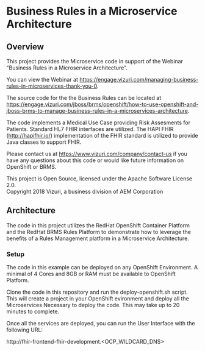 # Business Rules in a Microservice Architecture

## Overview

This project provides the Microservice code in support of the Webinar "Business Rules in a Microservice Architecture".  

You can view the Webinar at https://engage.vizuri.com/managing-business-rules-in-microservices-thank-you-0.

The source code for the the Business Rules can be located at https://engage.vizuri.com/jboss/brms/openshift/how-to-use-openshift-and-jboss-brms-to-manage-business-rules-in-a-microservices-architecture.

The code implements a Medical Use Case providing Risk Assesments for Patients.  Standard HL7 FHIR interfaces are utilized.  The HAPI FHIR (http://hapifhir.io/) implementation of the FHIR standard is utilized to provide Java classes to support FHIR. 

Please contact us at https://www.vizuri.com/company/contact-us if you have any questions about this code or would like future information on OpenShift or BRMS.

This project is Open Source, licensed under the Apache Software License 2.0.
<BR>Copyright 2018 Vizuri, a business division of AEM Corporation

## Architecture

The code in this project utilizes the RedHat OpenShift Container Platform and the RedHat BRMS Rules Platform to demonstrate how to leverage the benefits of a Rules Management platform in a Microservice Architecture.

### Setup

The code in this example can be deployed on any OpenShift Environment.  A minimal of 4 Cores and 8GB or RAM must be available to 
OpenShift Platform.

Clone the code in this repository and run the deploy-openshift.sh script.  This will create a project in your OpenShift evironment 
and deploy all the Microservices Necessary to deploy the code.  This may take up to 20 minutes to complete.

Once all the services are deployed, you can run the User Interface with the following URL:

http://fhir-frontend-fhir-development.<OCP_WILDCARD_DNS> 
